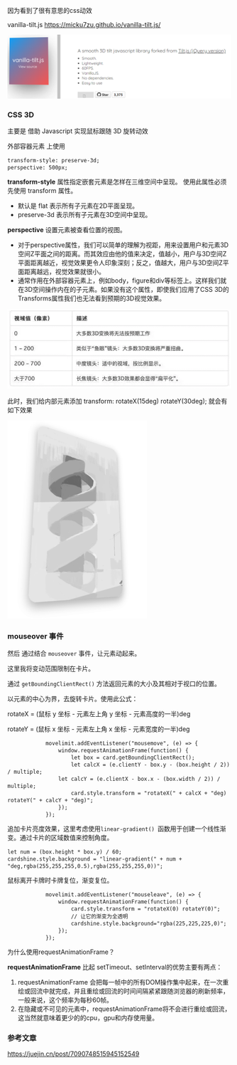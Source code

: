 因为看到了很有意思的css动效

vanilla-tilt.js  https://micku7zu.github.io/vanilla-tilt.js/

![image-20230212235828845](img/码上掘金创作.assets/image-20230212235828845.png)

### CSS 3D

主要是 借助 Javascript 实现鼠标跟随 3D 旋转动效

外部容器元素 上使用 

```
transform-style: preserve-3d;
perspective: 500px;
```

**transform-style** 属性指定嵌套元素是怎样在三维空间中呈现。 使用此属性必须先使用 transform 属性。

- 默认是 flat  表示所有子元素在2D平面呈现。
- preserve-3d  表示所有子元素在3D空间中呈现。

**perspective**  设置元素被查看位置的视图。

- 对于perspective属性，我们可以简单的理解为视距，用来设置用户和元素3D空间Z平面之间的距离。而其效应由他的值来决定，值越小，用户与3D空间Z平面距离越近，视觉效果更令人印象深刻；反之，值越大，用户与3D空间Z平面距离越远，视觉效果就很小。 
- 通常作用在外部容器元素上，例如body，figure和div等标签上。这样我们就在3D空间操作内在的子元素。如果没有这个属性，即使我们应用了CSS 3D的Transforms属性我们也无法看到预期的3D视觉效果。

![image-20230212205437744](img/码上掘金创作.assets/image-20230212205437744.png)

此时，我们给内部元素添加  transform: rotateX(15deg) rotateY(30deg); 就会有如下效果

![image-20230212205700189](img/码上掘金创作.assets/image-20230212205700189.png)

###  mouseover 事件

然后 通过结合 `mouseover` 事件，让元素动起来。

这里我将变动范围限制在卡片。

通过 `getBoundingClientRect()` 方法返回元素的大小及其相对于视口的位置。

以元素的中心为界，去旋转卡片。使用此公式：

rotateX = (鼠标 y 坐标 - 元素左上角 y 坐标 - 元素高度的一半)deg

rotateY = (鼠标 x 坐标 - 元素左上角 x 坐标 - 元素宽度的一半)deg

```
			movelimit.addEventListener("mousemove", (e) => {
				window.requestAnimationFrame(function() {
					let box = card.getBoundingClientRect();
					let calcX = (e.clientY - box.y - (box.height / 2)) / multiple;
  				let calcY = (e.clientX - box.x - (box.width / 2)) / multiple;
					card.style.transform = "rotateX(" + calcX + "deg) rotateY(" + calcY + "deg)";
				});
			});
```

追加卡片亮度效果，这里考虑使用`linear-gradient() `函数用于创建一个线性渐变。通过卡片的区域数值来控制角度。

```
let num = (box.height * box.y) / 60;
cardshine.style.background = "linear-gradient(" + num + "deg,rgba(255,255,255,0.5),rgba(255,255,255,0))";
```

鼠标离开卡牌时卡牌复位，渐变复位。

```
			movelimit.addEventListener("mouseleave", (e) => {
				window.requestAnimationFrame(function() {
					card.style.transform = "rotateX(0) rotateY(0)";
					// 让它的渐变为全透明
					cardshine.style.background="rgba(225,225,225,0)";
				});
			});
```

为什么使用requestAnimationFrame？

**requestAnimationFrame** 比起 setTimeout、setInterval的优势主要有两点：

1. requestAnimationFrame 会把每一帧中的所有DOM操作集中起来，在一次重绘或回流中就完成，并且重绘或回流的时间间隔紧紧跟随浏览器的刷新频率，一般来说，这个频率为每秒60帧。
2. 在隐藏或不可见的元素中，requestAnimationFrame将不会进行重绘或回流，这当然就意味着更少的的cpu，gpu和内存使用量。

### 参考文章

https://juejin.cn/post/7090748515945152549